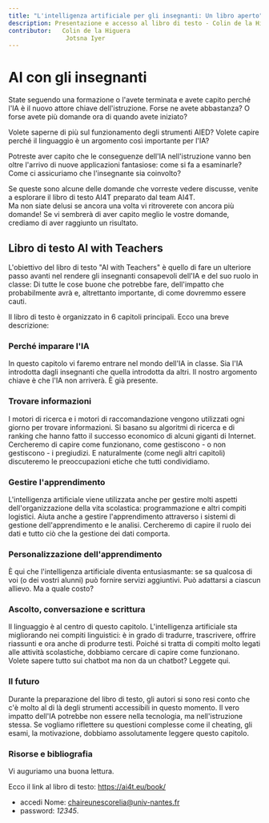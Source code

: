 ```yaml
---
title: "L'intelligenza artificiale per gli insegnanti: Un libro aperto".
description: Presentazione e accesso al libro di testo - Colin de la Higuera, Jotsna Iyer
contributor:   Colin de la Higuera
                Jotsna Iyer
---
```

# AI con gli insegnanti

State seguendo una formazione o l'avete terminata e avete capito perché l'IA è il nuovo attore chiave dell'istruzione. Forse ne avete abbastanza? O forse avete più domande ora di quando avete iniziato?

Volete saperne di più sul funzionamento degli strumenti AIED? Volete capire perché il linguaggio è un argomento così importante per l'IA?

Potreste aver capito che le conseguenze dell'IA nell'istruzione vanno ben oltre l'arrivo di nuove applicazioni fantasiose: come si fa a esaminarle? Come ci assicuriamo che l'insegnante sia coinvolto?

Se queste sono alcune delle domande che vorreste vedere discusse, venite a esplorare il libro di testo AI4T preparato dal team AI4T.  
Ma non siate delusi se ancora una volta vi ritroverete con ancora più domande! Se vi sembrerà di aver capito meglio le vostre domande, crediamo di aver raggiunto un risultato.

## Libro di testo AI with Teachers

L'obiettivo del libro di testo "AI with Teachers" è quello di fare un ulteriore passo avanti nel rendere gli insegnanti consapevoli dell'IA e del suo ruolo in classe: Di tutte le cose buone che potrebbe fare, dell'impatto che probabilmente avrà e, altrettanto importante, di come dovremmo essere cauti.

Il libro di testo è organizzato in 6 capitoli principali. Ecco una breve descrizione:

### Perché imparare l'IA

In questo capitolo vi faremo entrare nel mondo dell'IA in classe.
Sia l'IA introdotta dagli insegnanti che quella introdotta da altri. Il nostro argomento chiave è che l'IA non arriverà. È già presente.

### Trovare informazioni

I motori di ricerca e i motori di raccomandazione vengono utilizzati ogni giorno per trovare informazioni. Si basano su algoritmi di ricerca e di ranking che hanno fatto il successo economico di alcuni giganti di Internet. Cercheremo di capire come funzionano, come gestiscono - o non gestiscono - i pregiudizi. E naturalmente (come negli altri capitoli) discuteremo le preoccupazioni etiche che tutti condividiamo.

### Gestire l'apprendimento

L'intelligenza artificiale viene utilizzata anche per gestire molti aspetti dell'organizzazione della vita scolastica: programmazione e altri compiti logistici. Aiuta anche a gestire l'apprendimento attraverso i sistemi di gestione dell'apprendimento e le analisi. Cercheremo di capire il ruolo dei dati e tutto ciò che la gestione dei dati comporta.

### Personalizzazione dell'apprendimento

È qui che l'intelligenza artificiale diventa entusiasmante: se sa qualcosa di voi (o dei vostri alunni) può fornire servizi aggiuntivi. Può adattarsi a ciascun allievo. Ma a quale costo?

### Ascolto, conversazione e scrittura

Il linguaggio è al centro di questo capitolo. L'intelligenza artificiale sta migliorando nei compiti linguistici: è in grado di tradurre, trascrivere, offrire riassunti e ora anche di produrre testi. Poiché si tratta di compiti molto legati alle attività scolastiche, dobbiamo cercare di capire come funzionano. Volete sapere tutto sui chatbot ma non da un chatbot? Leggete qui.

### Il futuro

Durante la preparazione del libro di testo, gli autori si sono resi conto che c'è molto al di là degli strumenti accessibili in questo momento. Il vero impatto dell'IA potrebbe non essere nella tecnologia, ma nell'istruzione stessa. Se vogliamo riflettere su questioni complesse come il cheating, gli esami, la motivazione, dobbiamo assolutamente leggere questo capitolo.

### Risorse e bibliografia

Vi auguriamo una buona lettura.

Ecco il link al libro di testo: https://ai4t.eu/book/

- accedi Nome: chaireunescorelia@univ-nantes.fr
- password: _12345_.
